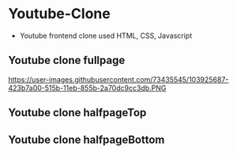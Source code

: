 # Youtube-Clone
* Youtube frontend clone used HTML, CSS, Javascript

Youtube clone fullpage
----------------------
https://user-images.githubusercontent.com/73435545/103925687-423b7a00-515b-11eb-855b-2a70dc9cc3db.PNG

Youtube clone halfpageTop
-------------------------


Youtube clone halfpageBottom
----------------------------
